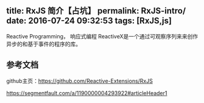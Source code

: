 title: RxJS 简介【占坑】
permalink: RxJS-intro/
date: 2016-07-24 09:32:53
tags: [RxJS,js]
---
Reactive Programming， 响应式编程
ReactiveX是一个通过可观察序列来来创作异步的和基于事件的程序的库。


## 参考文档

github主页：https://github.com/Reactive-Extensions/RxJS

https://segmentfault.com/a/1190000004293922#articleHeader1
